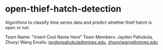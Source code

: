 # open-thief-hatch-detection
Algorithms to classify time series data and predict whether thief hatch is open or not.

Team Name: "Insert Cool Name Here"
Team Members: Jayden Pahukula, Zhuoyi Wang
Emails: jaydenpahukula@mines.edu, zhuoyiwang@mines.edu